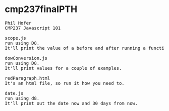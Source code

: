 # cmp237finalPTH

<pre>
Phil Hofer
CMP237 Javascript 101

scope.js
run using D8. 
It'll print the value of a before and after running a function.

dowConversion.js
run using D8.
It'll print values for a couple of examples.

redParagraph.html
It's an html file, so run it how you need to.

date.js
run using d8.
It'll print out the date now and 30 days from now.
</pre>
